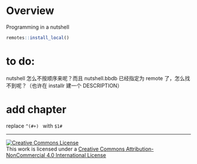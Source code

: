 # Overview

Programming in a nutshell

```r
remotes::install_local()
```

# to do:

nutshell 怎么不按顺序来呢？而且 nutshell.bbdb 已经指定为 remote 了，怎么找不到呢？（也许在 installr 建一个 DESCRIPTION）

# add chapter


replace `^(#+) ` with `$1# `



-----------------------
[![Creative Commons License](https://i.creativecommons.org/l/by-nc/4.0/88x31.png)](http://creativecommons.org/licenses/by-nc/4.0/)  
This work is licensed under a [Creative Commons Attribution-NonCommercial 4.0 International License](http://creativecommons.org/licenses/by-nc/4.0/)
